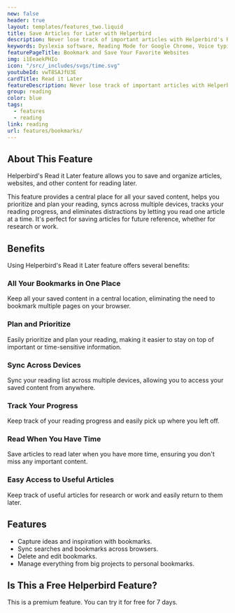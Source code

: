 ```yaml
---
new: false
header: true
layout: templates/features_two.liquid
title: Save Articles for Later with Helperbird
description: Never lose track of important articles with Helperbird's Read it Later feature. Bookmark and save your favorite websites effortlessly, ensuring you can return to must-read content whenever you like.
keywords: Dyslexia software, Reading Mode for Google Chrome, Voice typing for Chrome, Text to speech for Chrome, text reader, Immersive Reader, dyslexia fonts, accessibility software, dyslexia software, Helperbird for Edge, Helperbird for Firefox, Helperbird for Chrome, Opendyslexic for Chrome, OpenDyslexic
featurePageTitle: Bookmark and Save Your Favorite Websites
img: i1EeaekPHIo
icon: "/src/_includes/svgs/time.svg"
youtubeId: vwT8SAJfU3E
cardTitle: Read it Later
featureDescription: Never lose track of important articles with Helperbird's Read it Later feature. Bookmark and save your favorite websites effortlessly, ensuring you can return to must-read content whenever you like.
group: reading
color: blue
tags: 
  - features
  - reading
link: reading
url: features/bookmarks/
---
```


## About This Feature

Helperbird's Read it Later feature allows you to save and organize articles, websites, and other content for reading later.

This feature provides a central place for all your saved content, helps you prioritize and plan your reading, syncs across multiple devices, tracks your reading progress, and eliminates distractions by letting you read one article at a time. It's perfect for saving articles for future reference, whether for research or work.

## Benefits

Using Helperbird's Read it Later feature offers several benefits:

### All Your Bookmarks in One Place
Keep all your saved content in a central location, eliminating the need to bookmark multiple pages on your browser.

### Plan and Prioritize
Easily prioritize and plan your reading, making it easier to stay on top of important or time-sensitive information.

### Sync Across Devices
Sync your reading list across multiple devices, allowing you to access your saved content from anywhere.

### Track Your Progress
Keep track of your reading progress and easily pick up where you left off.

### Read When You Have Time
Save articles to read later when you have more time, ensuring you don't miss any important content.

### Easy Access to Useful Articles
Keep track of useful articles for research or work and easily return to them later.

## Features

- Capture ideas and inspiration with bookmarks.
- Sync searches and bookmarks across browsers.
- Delete and edit bookmarks.
- Manage everything from big projects to personal bookmarks.

## Is This a Free Helperbird Feature?

This is a premium feature. You can try it for free for 7 days.
